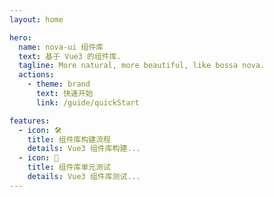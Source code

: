 ```yaml
---
layout: home

hero:
  name: nova-ui 组件库
  text: 基于 Vue3 的组件库.
  tagline: More natural, more beautiful, like bossa nova.
  actions:
    - theme: brand
      text: 快速开始
      link: /guide/quickStart

features:
  - icon: 🛠️
    title: 组件库构建流程
    details: Vue3 组件库构建...
  - icon: 🧪
    title: 组件库单元测试
    details: Vue3 组件库测试...
---
```

